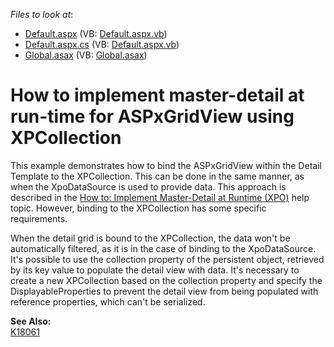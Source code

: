 <!-- default file list -->
*Files to look at*:

* [Default.aspx](./CS/Q215883/Default.aspx) (VB: [Default.aspx.vb](./VB/Q215883/Default.aspx.vb))
* [Default.aspx.cs](./CS/Q215883/Default.aspx.cs) (VB: [Default.aspx.vb](./VB/Q215883/Default.aspx.vb))
* [Global.asax](./CS/Q215883/Global.asax) (VB: [Global.asax](./VB/Q215883/Global.asax))
<!-- default file list end -->
# How to implement master-detail at run-time for ASPxGridView using XPCollection


<p>This example demonstrates how to bind the ASPxGridView within the Detail Template to the XPCollection. This can be done in the same manner, as when the XpoDataSource is used to provide data. This approach is described in the <a href="http://documentation.devexpress.com/#AspNet/CustomDocument3873"><u>How to: Implement Master-Detail at Runtime (XPO)</u></a> help topic. However, binding to the XPCollection has some specific requirements.</p><p>When the detail grid is bound to the XPCollection, the data won't be automatically filtered, as it is in the case of binding to the XpoDataSource. It's possible to use the collection property of the persistent object, retrieved by its key value to populate the detail view with data. It's necessary to create a new XPCollection based on the collection property and specify the DisplayableProperties to prevent the detail view from being populated with reference properties, which can't be serialized.</p><p><strong>See Also:</strong><br />
<a href="https://www.devexpress.com/Support/Center/p/K18061">K18061</a></p>

<br/>



